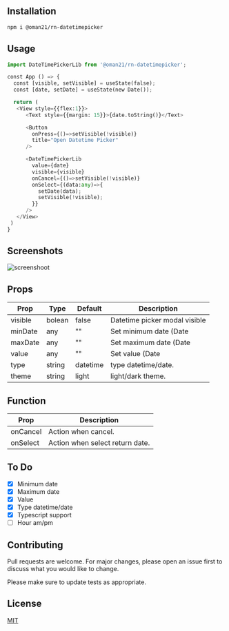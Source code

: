 
## Installation

```bash
npm i @oman21/rn-datetimepicker
```

## Usage

```python
import DateTimePickerLib from '@oman21/rn-datetimepicker';

const App () => {
  const [visible, setVisible] = useState(false);
  const [date, setDate] = useState(new Date());

  return (
   <View style={{flex:1}}>
      <Text style={{margin: 15}}>{date.toString()}</Text>

      <Button
        onPress={()=>setVisible(!visible)}
        title="Open Datetime Picker"
      />

      <DateTimePickerLib
        value={date}
        visible={visible}
        onCancel={()=>setVisible(!visible)}
        onSelect={(data:any)=>{
          setDate(data);
          setVisible(!visible);
        }}
      />
   </View>
 )
}
```

## Screenshots

![screenshoot](https://i.ibb.co/SNVKysZ/ezgif-2-59a9372cd8e9.gif)

## Props

| Prop                    | Type              | Default        | Description                                            |
|-------------------------|-------------------|----------------|--------------------------------------------------------|
| visible                 | bolean            | false          | Datetime picker modal visible                          |
| minDate                 | any               | ""             | Set minimum date (Date||string).                       |
| maxDate                 | any               | ""             | Set maximum date (Date||string).                       |
| value                   | any               | ""             | Set value (Date||string).                              |
| type                    | string            | datetime       | type datetime/date.                                    |
| theme                   | string            | light          | light/dark theme.                                      |

## Function

| Prop                    | Description                                            |
|-------------------------|--------------------------------------------------------|
| onCancel                | Action when cancel.                                    |
| onSelect                | Action when select return date.                        |
                                                                               
## To Do
- [x] Minimum date
- [x] Maximum date
- [x] Value
- [x] Type datetime/date
- [x] Typescript support
- [ ] Hour am/pm

## Contributing
Pull requests are welcome. For major changes, please open an issue first to discuss what you would like to change.

Please make sure to update tests as appropriate.

## License
[MIT](https://choosealicense.com/licenses/mit/)